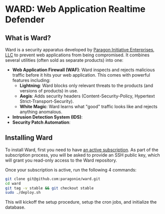 # WARD: Web Application Realtime Defender

## What is Ward?

Ward is a security apparatus developed by [Paragon Initiative Enterprises, LLC](https://paragonie.com)
to prevent web applications from being compromised. It combines several utilities (often sold as separate
products) into one:

* **Web Application Firewall (WAF)**: Ward inspects and rejects malicious traffic before it hits your
  web application. This comes with powerful features including:
  * **Lightning**: Ward blocks only relevant threats to the products (and versions of products) in use.
  * **Aegis**: Adds security headers (Content-Security-Policy, Hypertext Strict-Transport-Security).
  * **White Magic**: Ward learns what "good" traffic looks like and rejects anything anomalous.
* **Intrusion Detection System (IDS)**: 
* **Security Patch Automation**: 

## Installing Ward

To install Ward, first you need to have [an active subscription](https://ward.paragonie.com).
As part of the subscription process, you will be asked to provide an SSH public key, which will grant you
read-only access to the Ward repository.

Once your subscription is active, run the following 4 commands:

```bash
git clone git@github.com:paragonie/ward.git
cd ward
git tag -v stable && git checkout stable
sudo ./deploy.sh
```

This will kickoff the setup procedure, setup the cron jobs, and initialize the database.
